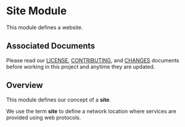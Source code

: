# Site Module
This module defines a website.

## Associated Documents
Please read our [LICENSE][lice], [CONTRIBUTING][cont], and [CHANGES][chge]
documents before working in this project and anytime they are updated.

## Overview
This module defines our concept of a **site**.

We use the term **site** to define a network location where services are
provided using web protocols.

[chge]: ./CHANGES.md
[cont]: ./CONTRIBUTING.md
[lice]: ./LICENSE.md
